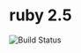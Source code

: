 # ruby 2.5

![Build Status](https://travis-ci.org/cyber-dojo-languages/ruby-2.5.svg?branch=master)

